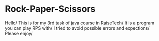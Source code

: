 # Rock-Paper-Scissors
Hello/
This is for my 3rd task of java course in RaiseTech/
It is a program you can play RPS with/
I tried to avoid possible errors and expections/
Please enjoy/
